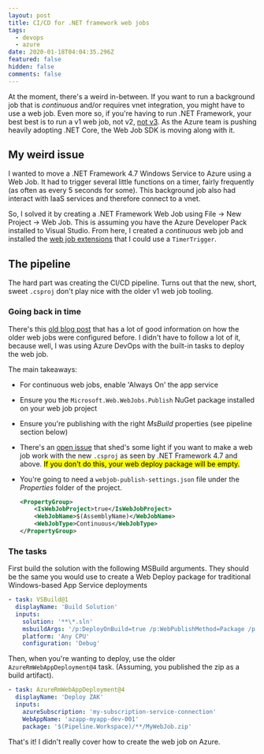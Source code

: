 ```yaml
---
layout: post
title: CI/CD for .NET framework web jobs
tags:
  - devops
  - azure
date: 2020-01-18T04:04:35.296Z
featured: false
hidden: false
comments: false
---
```

At the moment, there's a weird in-between. If you want to run a background job that is *continuous* and/or requires vnet integration, you might have to use a web job. Even more so, if you're having to run .NET Framework, your best best is to run a v1 web job, not v2, [not v3](https://github.com/Azure/azure-webjobs-sdk/issues/2186). As the Azure team is pushing heavily adopting .NET Core, the Web Job SDK is moving along with it.

<!--more--> 

## My weird issue

I wanted to move a .NET Framework 4.7 Windows Service to Azure using a Web Job. It had to trigger several little functions on a timer, fairly frequently (as often as every 5 seconds for some). This background job also had interact with IaaS services and therefore connect to a vnet. 

So, I solved it by creating a .NET Framework Web Job using File -> New Project -> Web Job. This is assuming you have the Azure Developer Pack installed to Visual Studio. From here, I created a *continuous* web job and installed the [web job extensions](https://github.com/Azure/azure-webjobs-sdk-extensions) that I could use a `TimerTrigger`.

## The pipeline

The hard part was creating the CI/CD pipeline. Turns out that the new, short, sweet `.csproj` don't play nice with the older v1 web job tooling.

### Going back in time

There's this [old blog post](https://azure.microsoft.com/en-us/blog/enabling-command-line-or-continuous-delivery-of-azure-webjobs/) that has a lot of good information on how the older web jobs were configured before. I didn't have to follow a lot of it, because well, I was using Azure DevOps with the built-in tasks to deploy the web job.

The main takeaways:

* For continuous web jobs, enable 'Always On' the app service
* Ensure you the `Microsoft.Web.WebJobs.Publish` NuGet package installed on your web job project
* Ensure you're publishing with the right *MsBuild* properties (see pipeline section below)
* There's an [open issue](https://github.com/Azure/azure-webjobs-sdk/issues/1635) that shed's some light if you want to make a web job work with the new `.csproj` as seen by .NET Framework 4.7 and above. <mark>If you don't do this, your web deploy package will be empty.</mark>
* You're going to need a `webjob-publish-settings.json` file under the _Properties_ folder of the project. 

  ```xml
  <PropertyGroup>
      <IsWebJobProject>true</IsWebJobProject>
      <WebJobName>$(AssemblyName)</WebJobName>
      <WebJobType>Continuous</WebJobType>
  </PropertyGroup>
  ```

### The tasks

First build the solution with the following MSBuild arguments. They should be the same you would use to create a Web Deploy package for traditional Windows-based App Service deployments

```yaml
- task: VSBuild@1
  displayName: 'Build Solution'
  inputs:
    solution: '**\*.sln'
    msbuildArgs: '/p:DeployOnBuild=true /p:WebPublishMethod=Package /p:PackageAsSingleFile=true /p:SkipInvalidConfigurations=true /p:PackageLocation="$(build.artifactStagingDirectory)/"'
    platform: 'Any CPU'
    configuration: 'Debug'
```

Then, when you're wanting to deploy, use the older `AzureRmWebAppDeployment@4` task. (Assuming, you published the zip as a build artifact).

```yaml
- task: AzureRmWebAppDeployment@4
  displayName: 'Deploy ZAK'
  inputs:
    azureSubscription: 'my-subscription-service-connection'
    WebAppName: 'azapp-myapp-dev-001'
    package: '$(Pipeline.Workspace)/**/MyWebJob.zip'
```

That's it! I didn't really cover how to create the web job on Azure.
